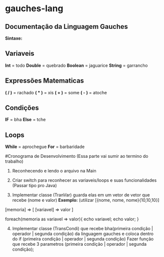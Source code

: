 # gauches-lang
## Documentação da Linguagem Gauches

**Sintaxe:**

##  Variaveis

**Int** = todo
**Double** = quebrado
**Boolean** = jaguarice
**String** = garrancho

##  Expressões Matematicas

**( / )** = rachado
**( * )** = xis
**( + )** = some
**( - )** = atoche

##  Condições

**IF** = bha
**Else** = tche

##  Loops

**While** = aprochegue
**For** = barbaridade

#Cronograma de Desenvolvimento (Essa parte vai sumir ao termino do trabalho)

1. Reconhecendo e lendo o arquivo na Main

2. Criar switch para reconhecer as variaveis/loops e suas funcionalidades (Passar tipo pro Java)


3. Implementar classe (TranVar) guarda elas em um vetor de vetor que recebe (nome e valor)
**Exemplo:**
(utilizar [{nome, nome, nome}{10,10,10}]

[memoria] => [
    [variavel] => valor
  ]
 
 foreach(memoria as variavel => valor){
    echo variavel;
    echo valor;
  }


4. Implementar classe (TransCondi) que recebe bha(primeira condição | operador | segunda condição) da linguagem gauches e coloca dentro do if (primeira condição | operador | segunda condição) Fazer função que recebe 3 parametros (primeira condição | operador | segunda condição);
